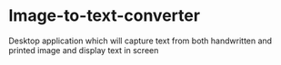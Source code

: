 # Image-to-text-converter
Desktop application which will capture text from both handwritten and printed image and display text in screen
